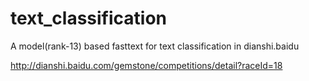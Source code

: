 # text_classification
A model(rank-13) based fasttext for text classification in dianshi.baidu

http://dianshi.baidu.com/gemstone/competitions/detail?raceId=18